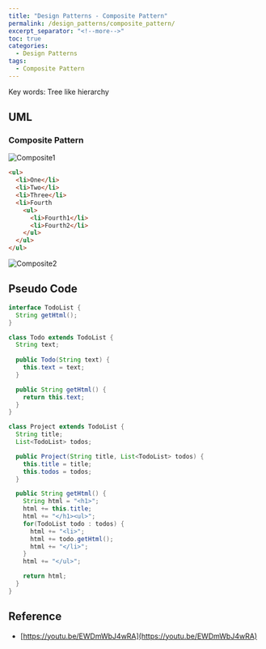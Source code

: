 ```yaml
---
title: "Design Patterns - Composite Pattern"
permalink: /design_patterns/composite_pattern/
excerpt_separator: "<!--more-->"
toc: true
categories:
  - Design Patterns
tags:
  - Composite Pattern
---
```


Key words: Tree like hierarchy

## UML  

### Composite Pattern

![Composite1](http://www.plantuml.com/plantuml/proxy?src=https://raw.githubusercontent.com/battlerhythm/battlerhythm.github.io/master/assets/umls/composite-pattern1.puml)

```html
<ul>
  <li>One</li>
  <li>Two</li>
  <li>Three</li>
  <li>Fourth
    <ul>
      <li>Fourth1</li>
      <li>Fourth2</li>
    </ul>
  </ul>
</ul>
```

![Composite2](http://www.plantuml.com/plantuml/proxy?src=https://raw.githubusercontent.com/battlerhythm/battlerhythm.github.io/master/assets/umls/composite-pattern2.puml)

## Pseudo Code

```java
interface TodoList {
  String getHtml();
}

class Todo extends TodoList {
  String text;
  
  public Todo(String text) {
    this.text = text;
  }

  public String getHtml() {
    return this.text;
  }
}

class Project extends TodoList {
  String title;
  List<TodoList> todos;

  public Project(String title, List<TodoList> todos) {
    this.title = title;
    this.todos = todos;
  }

  public String getHtml() {
    String html = "<h1>";
    html += this.title;
    html += "</h1><ul>";
    for(TodoList todo : todos) {
      html += "<li>";
      html += todo.getHtml();
      html += "</li>";
    }
    html += "</ul>";

    return html;
  }
}
```

## Reference

- [https://youtu.be/EWDmWbJ4wRA](https://youtu.be/EWDmWbJ4wRA)
